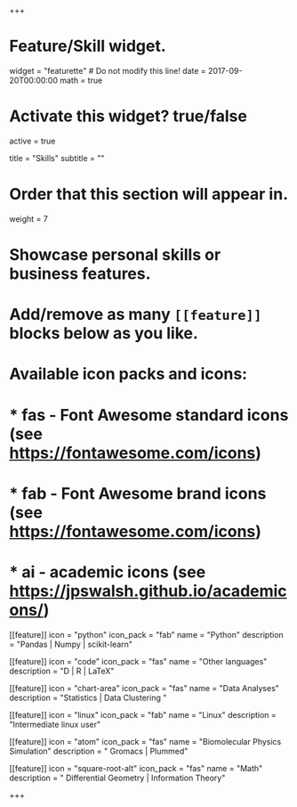 +++
# Feature/Skill widget.
widget = "featurette"  # Do not modify this line!
date = 2017-09-20T00:00:00
math = true
# Activate this widget? true/false
active = true

title = "Skills"
subtitle = ""

# Order that this section will appear in.
weight = 7

# Showcase personal skills or business features.
#
# Add/remove as many `[[feature]]` blocks below as you like.
#
# Available icon packs and icons:
# * fas - Font Awesome standard icons (see https://fontawesome.com/icons)
# * fab - Font Awesome brand icons (see https://fontawesome.com/icons)
# * ai - academic icons (see https://jpswalsh.github.io/academicons/)

[[feature]]
  icon = "python"
  icon_pack = "fab"
  name = "Python"
  description = "Pandas | Numpy | scikit-learn"

[[feature]]
  icon = "code"
  icon_pack = "fas"
  name = "Other languages"
  description = "D | R | LaTeX"

[[feature]]
  icon = "chart-area"
  icon_pack = "fas"
  name = "Data Analyses"
  description = "Statistics | Data Clustering "  

[[feature]]
  icon = "linux"
  icon_pack = "fab"
  name = "Linux"
  description = "Intermediate linux user"

[[feature]]
  icon = "atom"
  icon_pack = "fas"
  name = "Biomolecular Physics Simulation"
  description = " Gromacs | Plummed"

[[feature]]
  icon = "square-root-alt"
  icon_pack = "fas"
  name = "Math"
  description = " Differential Geometry | Information Theory"

+++
